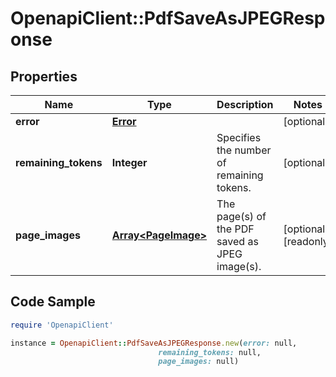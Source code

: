 # OpenapiClient::PdfSaveAsJPEGResponse

## Properties

Name | Type | Description | Notes
------------ | ------------- | ------------- | -------------
**error** | [**Error**](Error.md) |  | [optional] 
**remaining_tokens** | **Integer** | Specifies the number of remaining tokens. | [optional] 
**page_images** | [**Array&lt;PageImage&gt;**](PageImage.md) | The page(s) of the PDF saved as JPEG image(s). | [optional] [readonly] 

## Code Sample

```ruby
require 'OpenapiClient'

instance = OpenapiClient::PdfSaveAsJPEGResponse.new(error: null,
                                 remaining_tokens: null,
                                 page_images: null)
```


